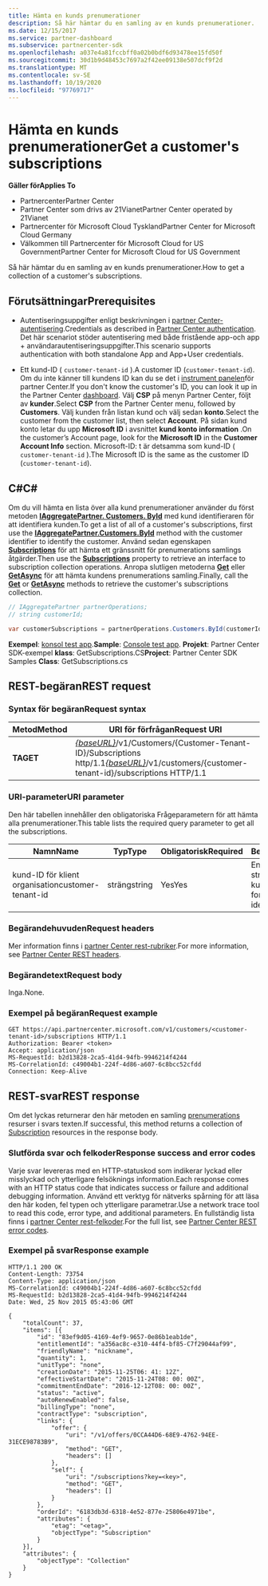 ```yaml
---
title: Hämta en kunds prenumerationer
description: Så här hämtar du en samling av en kunds prenumerationer.
ms.date: 12/15/2017
ms.service: partner-dashboard
ms.subservice: partnercenter-sdk
ms.openlocfilehash: a037e4a81fccbff0a02b0bdf6d93478ee15fd50f
ms.sourcegitcommit: 30d1b9d48453c7697a2f42ee09138e507dcf9f2d
ms.translationtype: MT
ms.contentlocale: sv-SE
ms.lasthandoff: 10/19/2020
ms.locfileid: "97769717"
---
```

# <a name="get-a-customers-subscriptions"></a><span data-ttu-id="9e465-103">Hämta en kunds prenumerationer</span><span class="sxs-lookup"><span data-stu-id="9e465-103">Get a customer's subscriptions</span></span>

<span data-ttu-id="9e465-104">**Gäller för**</span><span class="sxs-lookup"><span data-stu-id="9e465-104">**Applies To**</span></span>

- <span data-ttu-id="9e465-105">Partnercenter</span><span class="sxs-lookup"><span data-stu-id="9e465-105">Partner Center</span></span>
- <span data-ttu-id="9e465-106">Partner Center som drivs av 21Vianet</span><span class="sxs-lookup"><span data-stu-id="9e465-106">Partner Center operated by 21Vianet</span></span>
- <span data-ttu-id="9e465-107">Partnercenter för Microsoft Cloud Tyskland</span><span class="sxs-lookup"><span data-stu-id="9e465-107">Partner Center for Microsoft Cloud Germany</span></span>
- <span data-ttu-id="9e465-108">Välkommen till Partnercenter för Microsoft Cloud for US Government</span><span class="sxs-lookup"><span data-stu-id="9e465-108">Partner Center for Microsoft Cloud for US Government</span></span>

<span data-ttu-id="9e465-109">Så här hämtar du en samling av en kunds prenumerationer.</span><span class="sxs-lookup"><span data-stu-id="9e465-109">How to get a collection of a customer's subscriptions.</span></span>

## <a name="prerequisites"></a><span data-ttu-id="9e465-110">Förutsättningar</span><span class="sxs-lookup"><span data-stu-id="9e465-110">Prerequisites</span></span>

- <span data-ttu-id="9e465-111">Autentiseringsuppgifter enligt beskrivningen i [partner Center-autentisering](partner-center-authentication.md).</span><span class="sxs-lookup"><span data-stu-id="9e465-111">Credentials as described in [Partner Center authentication](partner-center-authentication.md).</span></span> <span data-ttu-id="9e465-112">Det här scenariot stöder autentisering med både fristående app-och app + användarautentiseringsuppgifter.</span><span class="sxs-lookup"><span data-stu-id="9e465-112">This scenario supports authentication with both standalone App and App+User credentials.</span></span>

- <span data-ttu-id="9e465-113">Ett kund-ID ( `customer-tenant-id` ).</span><span class="sxs-lookup"><span data-stu-id="9e465-113">A customer ID (`customer-tenant-id`).</span></span> <span data-ttu-id="9e465-114">Om du inte känner till kundens ID kan du se det i [instrument panelen](https://partner.microsoft.com/dashboard)för partner Center.</span><span class="sxs-lookup"><span data-stu-id="9e465-114">If you don't know the customer's ID, you can look it up in the Partner Center [dashboard](https://partner.microsoft.com/dashboard).</span></span> <span data-ttu-id="9e465-115">Välj **CSP** på menyn Partner Center, följt av **kunder**.</span><span class="sxs-lookup"><span data-stu-id="9e465-115">Select **CSP** from the Partner Center menu, followed by **Customers**.</span></span> <span data-ttu-id="9e465-116">Välj kunden från listan kund och välj sedan **konto**.</span><span class="sxs-lookup"><span data-stu-id="9e465-116">Select the customer from the customer list, then select **Account**.</span></span> <span data-ttu-id="9e465-117">På sidan kund konto letar du upp **Microsoft ID** i avsnittet **kund konto information** .</span><span class="sxs-lookup"><span data-stu-id="9e465-117">On the customer’s Account page, look for the **Microsoft ID** in the **Customer Account Info** section.</span></span> <span data-ttu-id="9e465-118">Microsoft-ID: t är detsamma som kund-ID ( `customer-tenant-id` ).</span><span class="sxs-lookup"><span data-stu-id="9e465-118">The Microsoft ID is the same as the customer ID  (`customer-tenant-id`).</span></span>

## <a name="c"></a><span data-ttu-id="9e465-119">C\#</span><span class="sxs-lookup"><span data-stu-id="9e465-119">C\#</span></span>

<span data-ttu-id="9e465-120">Om du vill hämta en lista över alla kund prenumerationer använder du först metoden [**IAggregatePartner. Customers. ById**](/dotnet/api/microsoft.store.partnercenter.customers.icustomercollection.byid) med kund identifieraren för att identifiera kunden.</span><span class="sxs-lookup"><span data-stu-id="9e465-120">To get a list of all of a customer's subscriptions, first use the [**IAggregatePartner.Customers.ById**](/dotnet/api/microsoft.store.partnercenter.customers.icustomercollection.byid) method with the customer identifier to identify the customer.</span></span> <span data-ttu-id="9e465-121">Använd sedan egenskapen [**Subscriptions**](/dotnet/api/microsoft.store.partnercenter.customers.icustomer.subscriptions) för att hämta ett gränssnitt för prenumerations samlings åtgärder.</span><span class="sxs-lookup"><span data-stu-id="9e465-121">Then use the [**Subscriptions**](/dotnet/api/microsoft.store.partnercenter.customers.icustomer.subscriptions) property to retrieve an interface to subscription collection operations.</span></span> <span data-ttu-id="9e465-122">Anropa slutligen metoderna [**Get**](/dotnet/api/microsoft.store.partnercenter.subscriptions.isubscriptioncollection.get) eller [**GetAsync**](/dotnet/api/microsoft.store.partnercenter.subscriptions.isubscriptioncollection.getasync) för att hämta kundens prenumerations samling.</span><span class="sxs-lookup"><span data-stu-id="9e465-122">Finally, call the [**Get**](/dotnet/api/microsoft.store.partnercenter.subscriptions.isubscriptioncollection.get) or [**GetAsync**](/dotnet/api/microsoft.store.partnercenter.subscriptions.isubscriptioncollection.getasync) methods to retrieve the customer's subscriptions collection.</span></span>

``` csharp
// IAggregatePartner partnerOperations;
// string customerId;

var customerSubscriptions = partnerOperations.Customers.ById(customerId).Subscriptions.Get();
```

<span data-ttu-id="9e465-123">**Exempel**: [konsol test app](console-test-app.md).</span><span class="sxs-lookup"><span data-stu-id="9e465-123">**Sample**: [Console test app](console-test-app.md).</span></span> <span data-ttu-id="9e465-124">**Projekt**: Partner Center SDK-exempel **klass**: GetSubscriptions.CS</span><span class="sxs-lookup"><span data-stu-id="9e465-124">**Project**: Partner Center SDK Samples **Class**: GetSubscriptions.cs</span></span>

## <a name="rest-request"></a><span data-ttu-id="9e465-125">REST-begäran</span><span class="sxs-lookup"><span data-stu-id="9e465-125">REST request</span></span>

### <a name="request-syntax"></a><span data-ttu-id="9e465-126">Syntax för begäran</span><span class="sxs-lookup"><span data-stu-id="9e465-126">Request syntax</span></span>

| <span data-ttu-id="9e465-127">Metod</span><span class="sxs-lookup"><span data-stu-id="9e465-127">Method</span></span>  | <span data-ttu-id="9e465-128">URI för förfrågan</span><span class="sxs-lookup"><span data-stu-id="9e465-128">Request URI</span></span>                                                                                          |
|---------|------------------------------------------------------------------------------------------------------|
| <span data-ttu-id="9e465-129">**TA**</span><span class="sxs-lookup"><span data-stu-id="9e465-129">**GET**</span></span> | <span data-ttu-id="9e465-130">[*{baseURL}*](partner-center-rest-urls.md)/v1/Customers/{Customer-Tenant-ID}/Subscriptions http/1.1</span><span class="sxs-lookup"><span data-stu-id="9e465-130">[*{baseURL}*](partner-center-rest-urls.md)/v1/customers/{customer-tenant-id}/subscriptions HTTP/1.1</span></span> |

### <a name="uri-parameter"></a><span data-ttu-id="9e465-131">URI-parameter</span><span class="sxs-lookup"><span data-stu-id="9e465-131">URI parameter</span></span>

<span data-ttu-id="9e465-132">Den här tabellen innehåller den obligatoriska Frågeparametern för att hämta alla prenumerationer.</span><span class="sxs-lookup"><span data-stu-id="9e465-132">This table lists the required query parameter to get all the subscriptions.</span></span>

| <span data-ttu-id="9e465-133">Namn</span><span class="sxs-lookup"><span data-stu-id="9e465-133">Name</span></span>               | <span data-ttu-id="9e465-134">Typ</span><span class="sxs-lookup"><span data-stu-id="9e465-134">Type</span></span>   | <span data-ttu-id="9e465-135">Obligatorisk</span><span class="sxs-lookup"><span data-stu-id="9e465-135">Required</span></span> | <span data-ttu-id="9e465-136">Beskrivning</span><span class="sxs-lookup"><span data-stu-id="9e465-136">Description</span></span>                                           |
|--------------------|--------|----------|-------------------------------------------------------|
| <span data-ttu-id="9e465-137">kund-ID för klient organisation</span><span class="sxs-lookup"><span data-stu-id="9e465-137">customer-tenant-id</span></span> | <span data-ttu-id="9e465-138">sträng</span><span class="sxs-lookup"><span data-stu-id="9e465-138">string</span></span> | <span data-ttu-id="9e465-139">Yes</span><span class="sxs-lookup"><span data-stu-id="9e465-139">Yes</span></span>      | <span data-ttu-id="9e465-140">En GUID-formaterad sträng som identifierar kunden.</span><span class="sxs-lookup"><span data-stu-id="9e465-140">A GUID-formatted string that identifies the customer.</span></span> |

### <a name="request-headers"></a><span data-ttu-id="9e465-141">Begärandehuvuden</span><span class="sxs-lookup"><span data-stu-id="9e465-141">Request headers</span></span>

<span data-ttu-id="9e465-142">Mer information finns i [partner Center rest-rubriker](headers.md).</span><span class="sxs-lookup"><span data-stu-id="9e465-142">For more information, see [Partner Center REST headers](headers.md).</span></span>

### <a name="request-body"></a><span data-ttu-id="9e465-143">Begärandetext</span><span class="sxs-lookup"><span data-stu-id="9e465-143">Request body</span></span>

<span data-ttu-id="9e465-144">Inga.</span><span class="sxs-lookup"><span data-stu-id="9e465-144">None.</span></span>

### <a name="request-example"></a><span data-ttu-id="9e465-145">Exempel på begäran</span><span class="sxs-lookup"><span data-stu-id="9e465-145">Request example</span></span>

```http
GET https://api.partnercenter.microsoft.com/v1/customers/<customer-tenant-id>/subscriptions HTTP/1.1
Authorization: Bearer <token>
Accept: application/json
MS-RequestId: b2d13828-2ca5-41d4-94fb-9946214f4244
MS-CorrelationId: c49004b1-224f-4d86-a607-6c8bcc52cfdd
Connection: Keep-Alive
```

## <a name="rest-response"></a><span data-ttu-id="9e465-146">REST-svar</span><span class="sxs-lookup"><span data-stu-id="9e465-146">REST response</span></span>

<span data-ttu-id="9e465-147">Om det lyckas returnerar den här metoden en samling [prenumerations](subscription-resources.md) resurser i svars texten.</span><span class="sxs-lookup"><span data-stu-id="9e465-147">If successful, this method returns a collection of [Subscription](subscription-resources.md) resources in the response body.</span></span>

### <a name="response-success-and-error-codes"></a><span data-ttu-id="9e465-148">Slutförda svar och felkoder</span><span class="sxs-lookup"><span data-stu-id="9e465-148">Response success and error codes</span></span>

<span data-ttu-id="9e465-149">Varje svar levereras med en HTTP-statuskod som indikerar lyckad eller misslyckad och ytterligare felsöknings information.</span><span class="sxs-lookup"><span data-stu-id="9e465-149">Each response comes with an HTTP status code that indicates success or failure and additional debugging information.</span></span> <span data-ttu-id="9e465-150">Använd ett verktyg för nätverks spårning för att läsa den här koden, fel typen och ytterligare parametrar.</span><span class="sxs-lookup"><span data-stu-id="9e465-150">Use a network trace tool to read this code, error type, and additional parameters.</span></span> <span data-ttu-id="9e465-151">En fullständig lista finns i [partner Center rest-felkoder](error-codes.md).</span><span class="sxs-lookup"><span data-stu-id="9e465-151">For the full list, see [Partner Center REST error codes](error-codes.md).</span></span>

### <a name="response-example"></a><span data-ttu-id="9e465-152">Exempel på svar</span><span class="sxs-lookup"><span data-stu-id="9e465-152">Response example</span></span>

```http
HTTP/1.1 200 OK
Content-Length: 73754
Content-Type: application/json
MS-CorrelationId: c49004b1-224f-4d86-a607-6c8bcc52cfdd
MS-RequestId: b2d13828-2ca5-41d4-94fb-9946214f4244
Date: Wed, 25 Nov 2015 05:43:06 GMT

{
    "totalCount": 37,
    "items": [{
        "id": "83ef9d05-4169-4ef9-9657-0e86b1eab1de",
        "entitlementId": "a356ac8c-e310-44f4-bf85-C7f29044af99",
        "friendlyName": "nickname",
        "quantity": 1,
        "unitType": "none",
        "creationDate": "2015-11-25T06: 41: 12Z",
        "effectiveStartDate": "2015-11-24T08: 00: 00Z",
        "commitmentEndDate": "2016-12-12T08: 00: 00Z",
        "status": "active",
        "autoRenewEnabled": false,
        "billingType": "none",
        "contractType": "subscription",
        "links": {
            "offer": {
                "uri": "/v1/offers/0CCA44D6-68E9-4762-94EE-31ECE98783B9",
                "method": "GET",
                "headers": []
            },
            "self": {
                "uri": "/subscriptions?key=<key>",
                "method": "GET",
                "headers": []
            }
        },
        "orderId": "6183db3d-6318-4e52-877e-25806e4971be",
        "attributes": {
            "etag": "<etag>",
            "objectType": "Subscription"
        }
    }],
    "attributes": {
        "objectType": "Collection"
    }
}
```
